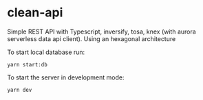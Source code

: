 # clean-api

Simple REST API with Typescript, inversify, tosa, knex (with aurora serverless data api client). Using an hexagonal architecture

To start local database run:

    yarn start:db

To start the server in development mode:

    yarn dev
